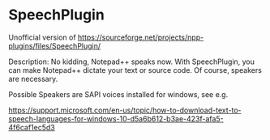# SpeechPlugin
Unofficial version of https://sourceforge.net/projects/npp-plugins/files/SpeechPlugin/

Description:
No kidding, Notepad++ speaks now. With SpeechPlugin, you can make Notepad++ dictate your text or source code. Of course, speakers are necessary.

Possible Speakers are SAPI voices installed for windows, see e.g.

https://support.microsoft.com/en-us/topic/how-to-download-text-to-speech-languages-for-windows-10-d5a6b612-b3ae-423f-afa5-4f6caf1ec5d3

